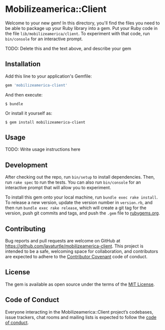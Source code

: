 # Mobilizeamerica::Client

Welcome to your new gem! In this directory, you'll find the files you need to be able to package up your Ruby library into a gem. Put your Ruby code in the file `lib/mobilizeamerica/client`. To experiment with that code, run `bin/console` for an interactive prompt.

TODO: Delete this and the text above, and describe your gem

## Installation

Add this line to your application's Gemfile:

```ruby
gem 'mobilizeamerica-client'
```

And then execute:

    $ bundle

Or install it yourself as:

    $ gem install mobilizeamerica-client

## Usage

TODO: Write usage instructions here

## Development

After checking out the repo, run `bin/setup` to install dependencies. Then, run `rake spec` to run the tests. You can also run `bin/console` for an interactive prompt that will allow you to experiment.

To install this gem onto your local machine, run `bundle exec rake install`. To release a new version, update the version number in `version.rb`, and then run `bundle exec rake release`, which will create a git tag for the version, push git commits and tags, and push the `.gem` file to [rubygems.org](https://rubygems.org).

## Contributing

Bug reports and pull requests are welcome on GitHub at https://github.com/lavaturtle/mobilizeamerica-client. This project is intended to be a safe, welcoming space for collaboration, and contributors are expected to adhere to the [Contributor Covenant](http://contributor-covenant.org) code of conduct.

## License

The gem is available as open source under the terms of the [MIT License](https://opensource.org/licenses/MIT).

## Code of Conduct

Everyone interacting in the Mobilizeamerica::Client project’s codebases, issue trackers, chat rooms and mailing lists is expected to follow the [code of conduct](https://github.com/lavaturtle/mobilizeamerica-client/blob/master/CODE_OF_CONDUCT.md).
